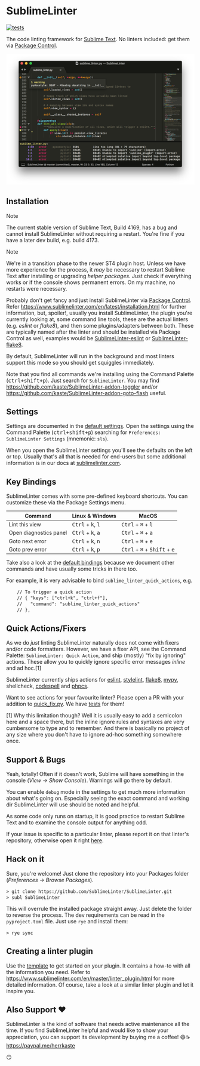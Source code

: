 SublimeLinter
=============

[![tests](https://github.com/SublimeLinter/SublimeLinter/actions/workflows/test.yml/badge.svg)](https://github.com/SublimeLinter/SublimeLinter/actions/workflows/test.yml)

The code linting framework for [Sublime Text](http://sublimetext.com/).
No linters included: get them via [Package Control](https://packagecontrol.io/search/SublimeLinter).

<img width="785" src="https://raw.githubusercontent.com/SublimeLinter/SublimeLinter/master/docs/screenshot.png"/>


## Installation 

> [!NOTE]
> The current stable version of Sublime Text, Build 4169, has a bug and cannot install
> SublimeLinter without requiring a restart.  You're fine if you have a later dev build, e.g.
> build 4173.

> [!NOTE]
>
> We're in a transition phase to the newer ST4 plugin host.  Unless we have
> more experience for the process, it _may_ be necessary to restart Sublime Text
> after installing or upgrading _helper packages_.  Just check if everything works
> or if the console shows permanent errors.  On my machine, no restarts were
> necessary.


Probably don't get fancy and just install SublimeLinter via [Package Control](https://packagecontrol.io/search/SublimeLinter).
Refer <https://www.sublimelinter.com/en/latest/installation.html> for further information,
but, spoiler!,
usually you install SublimeLinter, the plugin you're currently looking at,
some command line tools, these are the actual linters (e.g. _eslint_ or _flake8_),
and then some plugins/adapters between both.
These are typically named after the linter and should be installed via Package Control
as well, examples would be [SublimeLinter-eslint](https://packagecontrol.io/packages/SublimeLinter-eslint) or [SublimeLinter-flake8](https://packagecontrol.io/packages/SublimeLinter-flake8).

By default, SublimeLinter will run in the background and most linters support this
mode so you should get squiggles immediately.

Note that you find all commands we're installing using the Command Palette (<kbd>ctrl<em>+</em>shift<em>+</em>p</kbd>). Just search for `SublimeLinter`. You may find <https://github.com/kaste/SublimeLinter-addon-toggler>
and/or <https://github.com/kaste/SublimeLinter-addon-goto-flash> useful.


## Settings

Settings are documented in the [default settings](https://github.com/SublimeLinter/SublimeLinter/blob/master/SublimeLinter.sublime-settings). 
Open the settings using the Command Palette (<kbd>ctrl<em>+</em>shift<em>+</em>p</kbd>) searching for `Preferences: SublimeLinter Settings` (mnemonic: `sls`).

When you open the SublimeLinter settings you'll see the defaults on the left
or top. Usually that's all that is needed for end-users but some additional information
is in our docs at [sublimelinter.com](https://www.sublimelinter.com/en/latest/linter_settings.html).


## Key Bindings

SublimeLinter comes with some pre-defined keyboard shortcuts. You can customize these via the Package Settings menu.

| Command | Linux & Windows | MacOS |
|---|---|---|
| Lint this view | <kbd>Ctrl</kbd> + <kbd>k</kbd>, <kbd>l</kbd> | <kbd>Ctrl</kbd> + <kbd>⌘</kbd> + <kbd>l</kbd> |
| Open diagnostics panel | <kbd>Ctrl</kbd> + <kbd>k</kbd>, <kbd>a</kbd> | <kbd>Ctrl</kbd> + <kbd>⌘</kbd> + <kbd>a</kbd> |
| Goto next error | <kbd>Ctrl</kbd> + <kbd>k</kbd>, <kbd>n</kbd> | <kbd>Ctrl</kbd> + <kbd>⌘</kbd> + <kbd>e</kbd> |
| Goto prev error | <kbd>Ctrl</kbd> + <kbd>k</kbd>, <kbd>p</kbd> | <kbd>Ctrl</kbd> + <kbd>⌘</kbd> + <kbd>Shift</kbd> + <kbd>e</kbd> |

Take also a look at the [default bindings](<https://github.com/SublimeLinter/SublimeLinter/blob/master/keymaps/Default (Windows).sublime-keymap>) because
we document other commands and have usually some tricks in there too.

For example, it is very advisable to bind `sublime_linter_quick_actions`, e.g.

```jsonc
    // To trigger a quick action
    // { "keys": ["ctrl+k", "ctrl+f"],
    //   "command": "sublime_linter_quick_actions"
    // },
```


## Quick Actions/Fixers

As we do *just* linting SublimeLinter naturally does not come with fixers 
and/or code formatters. However, we have a fixer API, see the Command Palette: `SublimeLinter: Quick Action`, and ship (mostly) 
"fix by ignoring" actions. These allow you to quickly ignore specific error messages *inline* and ad hoc.[1]

SublimeLinter currently ships actions for
[eslint](https://github.com/SublimeLinter/SublimeLinter-eslint),
[stylelint](https://github.com/SublimeLinter/SublimeLinter-stylelint),
[flake8](https://github.com/SublimeLinter/SublimeLinter-flake8),
[mypy](https://github.com/fredcallaway/SublimeLinter-contrib-mypy),
shellcheck,
[codespell](https://github.com/kaste/SublimeLinter-contrib-codespell)
and
[phpcs](https://github.com/SublimeLinter/SublimeLinter-phpcs).

Want to see actions for your favourite linter? Please open a PR with your addition to
[quick_fix.py](https://github.com/SublimeLinter/SublimeLinter/blob/master/lint/quick_fix.py).
We have [tests](https://github.com/SublimeLinter/SublimeLinter/tree/master/tests/test_ignore_fixers.py) for them!

[1]  Why this limitation though? Well it is usually easy to add a semicolon here and a space there, but the inline ignore rules and syntaxes are very cumbersome to type and to remember. And there is basically no project of any size where you don't have to ignore ad-hoc something somewhere once.


## Support & Bugs

Yeah, totally! Often if it doesn't work, Sublime will have something in the
console (*View -> Show Console*). Warnings will go there by default.

You can enable `debug` mode in the settings to get much more information about what's going on.
Especially seeing the exact command and working dir SublimeLinter will use
should be noted and helpful.

As some code only runs on startup, it is good practice to restart Sublime Text
and to examine the console output for anything odd.

If your issue is specific to a particular linter, please report it on that linter's repository,
otherwise open it right [here](https://github.com/SublimeLinter/SublimeLinter/issues).


## Hack on it

Sure, you're welcome! Just clone the repository into your Packages folder (*Preferences -> Browse Packages*).

```shell
> git clone https://github.com/SublimeLinter/SublimeLinter.git
> subl SublimeLinter
```

This will overrule the installed package straight away.  Just delete the folder
to reverse the process.  The dev requirements can be read in the `pyproject.toml` file.
Just use `rye` and install them:

```shell
> rye sync
```


## Creating a linter plugin

Use the [template](https://github.com/SublimeLinter/SublimeLinter-template) to get started on your plugin.
It contains a how-to with all the information you need. Refer to <https://www.sublimelinter.com/en/master/linter_plugin.html> for more detailed information. Of course, take a look at a similar linter plugin and let it inspire you.


## Also Support ❤️

SublimeLinter is the kind of software that needs active maintenance all the time.
If you find SublimeLinter helpful and would like to show your appreciation, you can support
its development by buying me a coffee! 😄☕️ <https://paypal.me/herrkaste>

😏
